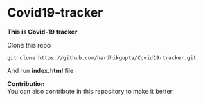 # Covid19-tracker <br>
**This is Covid-19 tracker**

Clone this repo 

```
git clone https://github.com/hardhikgupta/Covid19-tracker.git
```

And run <b>index.html</b> file

**Contribution**<br>
You can also contribute in this repository to make it better.

